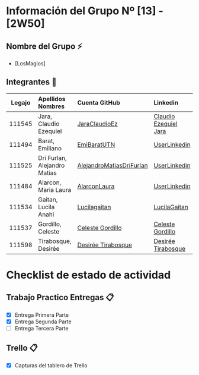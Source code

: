 # Información del Grupo Nº [13] - [2W50]


## Nombre del Grupo :zap:

* [LosMagios]


## Integrantes :busts_in_silhouette:

| Legajo| Apellidos Nombres  | Cuenta GitHub | Linkedin
| :------: | :-------- | :-------- | :-------- |
| 111545 | Jara, Claudio Ezequiel |[JaraClaudioEz](https://github.com/JaraClaudioEz)|[Claudio Ezequiel Jara](https://ar.linkedin.com/in/claudio-ezequiel-jara-7510071a3/)|
| 111494 | Barat, Emiliano |[EmiBaratUTN](https://github.com/EmiBaratUTN)|[UserLinkedin](https://ar.linkedin.com/)|
| 111525 | Dri Furlan, Alejandro Matias |[AlejandroMatiasDriFurlan](https://github.com/AlejandroMatiasDriFurlan)|[UserLinkedin](https://ar.linkedin.com/)|
| 111484 | Alarcon, Maria Laura |[AlarconLaura](https://github.com/AlarconLaura)|[UserLinkedin](https://ar.linkedin.com/)|
| 111534 | Gaitan, Lucila Anahi |[Lucilagaitan](https://github.com/lucilagaitan)|[LucilaGaitan](https://ar.linkedin.com/in/lucila-gaitán54a1046175)|
| 111537 | Gordillo, Celeste |[Celeste Gordillo](https://github.com/2w50-CelesteGordillo-111537)|[Celeste Gordillo](https://www.linkedin.com/in/celeste-gordillo-240b7236/)|
| 111598 | Tirabosque, Desirée |[Desirée Tirabosque](https://github.com/TirabosqueDesiree)|[Desirée Tirabosque](https://www.linkedin.com/in/desirée-tirabosque-15a2b11ab)|


# Checklist de estado de actividad

## Trabajo Practico Entregas :clipboard:
- [x] Entrega Primera Parte
- [x] Entrega Segunda Parte
- [ ] Entrega Tercera Parte

## Trello :clipboard:
- [x] Capturas del tablero de Trello